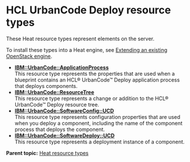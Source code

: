 # HCL UrbanCode Deploy resource types

These Heat resource types represent elements on the server.

To install these types into a Heat engine, see [Extending an existing OpenStack engine](../../com.ibm.udeploy.install.doc/topics/extending_an_engine_for_openstack.md).

-   **[IBM::UrbanCode::ApplicationProcess](../../com.ibm.edt.heat.reference.doc/topics/res_ibm_urbancode_applicationprocess.md)**  
This resource type represents the properties that are used when a blueprint contains an HCL® UrbanCode™ Deploy application process that deploys components.
-   **[IBM::UrbanCode::ResourceTree](../../com.ibm.edt.heat.reference.doc/topics/res_ibm_urbancode_resourcetree.md)**  
This resource type represents a change or addition to the HCL® UrbanCode™ Deploy resource tree.
-   **[IBM::UrbanCode::SoftwareConfig::UCD](../../com.ibm.edt.heat.reference.doc/topics/res_ibm_urbancode_softwareconfig_ucd.md)**  
This resource type represents configuration properties that are used when you deploy a component, including the name of the component process that deploys the component.
-   **[IBM::UrbanCode::SoftwareDeploy::UCD](../../com.ibm.edt.heat.reference.doc/topics/res_ibm_urbancode_softwaredeploy_ucd.md)**  
This resource type represents a deployment instance of a component.

**Parent topic:** [Heat resource types](../../com.ibm.edt.heat.reference.doc/topics/ref_heat_types_ov.md)


